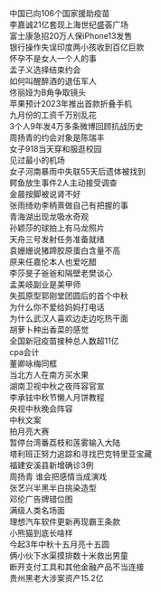 中国已向106个国家援助疫苗  
李嘉诚21亿套现上海世纪盛荟广场  
富士康急招20万人保iPhone13发售  
银行操作失误印度两小孩收到百亿巨款  
怀孕不是女人一个人的事  
孟子义选择结束约会  
如何叫醒醉酒的退伍军人  
佟丽娅为B角争取镜头  
苹果预计2023年推出首款折叠手机  
九月份的工资千万别乱花  
3个人9年发4万多条微博回顾抗战历史  
周扬青的约会对象是陈瑞丰  
女子918当天穿和服逛校园  
见过最小的机场  
女子河南暴雨中失联55天后遗体被找到  
鳄鱼放生事件2人主动接受调查  
金晨按脚被说肾不好  
张雨绮劝李柄熹做自己有把握的事  
青海湖出现龙吸水奇观  
孙颖莎的球拍上有马龙照片  
天舟三号发射任务准备就绪  
袁姗姗说猪蹄胶原蛋白含量不高  
原来任嘉伦本人也爱吃醋  
李莎旻子爸爸和隔壁老樊谈心  
孟美岐副业是美甲师  
失孤原型郭刚堂团圆后的首个中秋  
为什么你不爱给妈妈打电话  
为什么武汉人喜欢边走边吃热干面  
胡萝卜种出香菜的感觉  
全国新冠疫苗接种总人数超11亿  
cpa会计  
董卿咏梅同框  
当北方人在南方买水果  
湖南卫视中秋之夜阵容官宣  
李承铉中秋节懒人月饼教程  
央视中秋晚会阵容  
中秋文案  
拍月亮大赛  
暂停台湾番荔枝和莲雾输入大陆  
塔利班正努力追踪和寻找巴克特里亚宝藏  
福建安溪县新增确诊3例  
周扬青 谁会把感情当成演戏  
张艺兴半黑半白挑染造型  
邓伦广告牌错位图  
满级人类名场面  
理想汽车软件更新再现霸王条款  
小熊猫到底长啥样  
今起3年中秋十五月亮十五圆  
俩小伙下水渠摸排数十米救出男童  
断开支付工具和其他金融产品不当连接  
贵州黑老大涉案资产15.2亿  
